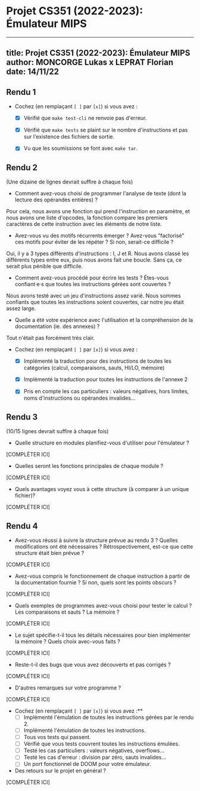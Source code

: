 # Projet CS351 (2022-2023): Émulateur MIPS

---
title: Projet CS351 (2022-2023): Émulateur MIPS
author: MONCORGE Lukas x LEPRAT Florian
date: 14/11/22
---

## Rendu 1

* Cochez (en remplaçant `[ ]` par `[x]`) si vous avez :
  - [x] Vérifié que `make test-cli` ne renvoie pas d'erreur.
  - [x] Vérifié que `make tests` se plaint sur le nombre d'instructions et pas sur l'existence des fichiers de sortie.
  - [x] Vu que les soumissions se font avec `make tar`.


## Rendu 2

(Une dizaine de lignes devrait suffire à chaque fois)

* Comment avez-vous choisi de programmer l'analyse de texte (dont la lecture
des opérandes entières) ?

Pour cela, nous avons une fonction qui prend l'instruction en paramètre, et nous avons une liste d'opcodes, la fonction compare les premiers caractères de cette instruction avec les éléments de notre liste.

* Avez-vous vu des motifs récurrents émerger ? Avez-vous "factorisé" ces motifs
pour éviter de les répéter ? Si non, serait-ce difficile ?

Oui, il y a 3 types différents d'instructions : I, J et R. Nous avons classé les différents types entre eux, puis nous avons fait une boucle. Sans ça, ce serait plus pénible que difficile.

* Comment avez-vous procédé pour écrire les tests ? Étes-vous confiant·e·s que
toutes les instructions gérées sont couvertes ? 

Nous avons testé avec un jeu d'instructions assez varié. Nous sommes confiants que toutes les instructions soient couvertes, car notre jeu était assez large.

* Quelle a été votre expérience avec l'utilisation et la compréhension de la
documentation (ie. des annexes) ?

Tout n'était pas forcément très clair.

* Cochez (en remplaçant `[ ]` par `[x]`) si vous avez :
  - [x] Implémenté la traduction pour des instructions de toutes les catégories
      (calcul, comparaisons, sauts, HI/LO, mémoire)
  - [x] Implémenté la traduction pour toutes les instructions de l'annexe 2
  - [x] Pris en compte les cas particuliers : valeurs négatives, hors limites,
      noms d'instructions ou opérandes invalides...


## Rendu 3

(10/15 lignes devrait suffire à chaque fois)

* Quelle structure en modules planifiez-vous d'utiliser pour l'émulateur ?

[COMPLÉTER ICI]

* Quelles seront les fonctions principales de chaque module ?

[COMPLÉTER ICI]

* Quels avantages voyez vous à cette structure (à comparer à un unique fichier)?

[COMPLÉTER ICI]


## Rendu 4

* Avez-vous réussi à suivre la structure prévue au rendu 3 ? Quelles
modifications ont été nécessaires ? Rétrospectivement, est-ce que cette
structure était bien prévue ?

[COMPLÉTER ICI]

* Avez-vous compris le fonctionnement de chaque instruction à partir de la
documentation fournie ? Si non, quels sont les points obscurs ?

[COMPLÉTER ICI]

* Quels exemples de programmes avez-vous choisi pour tester le calcul ? Les
comparaisons et sauts ? La mémoire ?

[COMPLÉTER ICI]

* Le sujet spécifie-t-il tous les détails nécessaires pour bien implémenter la
mémoire ? Quels choix avec-vous faits ?

[COMPLÉTER ICI]

* Reste-t-il des bugs que vous avez découverts et pas corrigés ?

[COMPLÉTER ICI]

* D'autres remarques sur votre programme ?

[COMPLÉTER ICI]

* Cochez (en remplaçant `[ ]` par `[x]`) si vous avez :**
  - [ ] Implémenté l'émulation de toutes les instructions gérées par le rendu 2.
  - [ ] Implémenté l'émulation de toutes les instructions.
  - [ ] Tous vos tests qui passent.
  - [ ] Vérifié que vous tests couvrent toutes les instructions émulées.
  - [ ] Testé les cas particuliers : valeurs négatives, overflows...
  - [ ] Testé les cas d'erreur : division par zéro, sauts invalides...
  - [ ] Un port fonctionnel de DOOM pour votre émulateur.

* Des retours sur le projet en général ?

[COMPLÉTER ICI]

